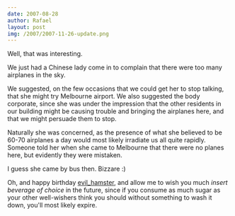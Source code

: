 ```yaml
---
date: 2007-08-28
author: Rafael
layout: post
img: /2007/2007-11-26-update.png
---
```


Well, that was interesting.

We just had a Chinese lady come in to complain that there were too many airplanes in the sky.

We suggested, on the few occasions that we could get her to stop talking, that she might try Melbourne airport. We also suggested the body corporate, since she was under the impression that the other residents in our building might be causing trouble and bringing the airplanes here, and that we might persuade them to stop.

Naturally she was concerned, as the presence of what she believed to be 60-70 airplanes a day would most likely irradiate us all quite rapidly. Someone told her when she came to Melbourne that there were no planes here, but evidently they were mistaken.

I guess she came by bus then. Bizzare :)

Oh, and happy birthday <a href="http://evil_hamster.livejournal.com/">evil_hamster</a>, and allow me to wish you much *insert beverage of choice* in the future, since if you consume as much sugar as your other well-wishers think you should without something to wash it down, you'll most likely expire.
